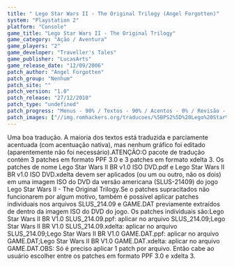 ```yaml
---
title: " Lego Star Wars II - The Original Trilogy (Angel Forgotten)"
system: "Playstation 2"
platform: "Console"
game_title: "Lego Star Wars II - The Original Trilogy"
game_category: "Ação / Aventura"
game_players: "2"
game_developer: "Traveller's Tales"
game_publisher: "LucasArts"
game_release_date: "12/09/2006"
patch_author: "Angel Forgotten"
patch_group: "Nenhum"
patch_site: ""
patch_version: "1.0"
patch_release: "27/12/2010"
patch_type: "undefined"
patch_progress: "Menus - 90% / Textos - 90% / Acentos - 0% / Revisão - 80% / Total - 65%"
patch_images: ["//img.romhackers.org/traducoes/%5BPS2%5D%20Lego%20Star%20Wars%20II%20-%20Angel%20Forgotten%20-%201.jpg","//img.romhackers.org/traducoes/%5BPS2%5D%20Lego%20Star%20Wars%20II%20-%20Angel%20Forgotten%20-%202.jpg","//img.romhackers.org/traducoes/%5BPS2%5D%20Lego%20Star%20Wars%20II%20-%20Angel%20Forgotten%20-%203.jpg"]
---
```

Uma boa tradução. A maioria dos textos está traduzida e parciamente acentuada (com acentuação nativa), mas nenhum gráfico foi editado (aparentemente não foi necessário).ATENÇÃO:O pacote de tradução contém 3 patches em formato PPF 3.0 e 3 patches em formato xdelta 3. Os patches de nome Lego Star Wars II BR v1.0 ISO DVD.pdf e Lego Star Wars II BR v1.0 ISO DVD.xdelta devem ser aplicados (ou um ou outro, não os dois) em uma imagem ISO do DVD da versão americana (SLUS-21409) do jogo Lego Star Wars II - The Original Trilogy.Se o patches supracitados não funcionarem por algum motivo, também é possível aplicar patches individuais nos arquivos SLUS_214.09 e GAME.DAT previamente extraídos de dentro da imagem ISO do DVD do jogo. Os patches individuais são:Lego Star Wars II BR V1.0 SLUS_214.09.ppf: aplicar no arquivo SLUS_214.09;Lego Star Wars II BR V1.0 SLUS_214.09.xdelta: aplicar no arquivo SLUS_214.09;Lego Star Wars II BR V1.0 GAME.DAT.ppf: aplicar no arquivo GAME.DAT;Lego Star Wars II BR V1.0 GAME.DAT.xdelta: aplicar no arquivo GAME.DAT.OBS: Só é preciso aplicar 1 patch por arquivo. Então cabe ao usuário escolher entre os patches em formato PPF 3.0 e xdelta 3.